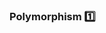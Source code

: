 ### Polymorphism :one:

<panel type="seamless" header="%%-----------------------------------------%%" expanded>
  <include src="./index.md#main" />
</panel>
